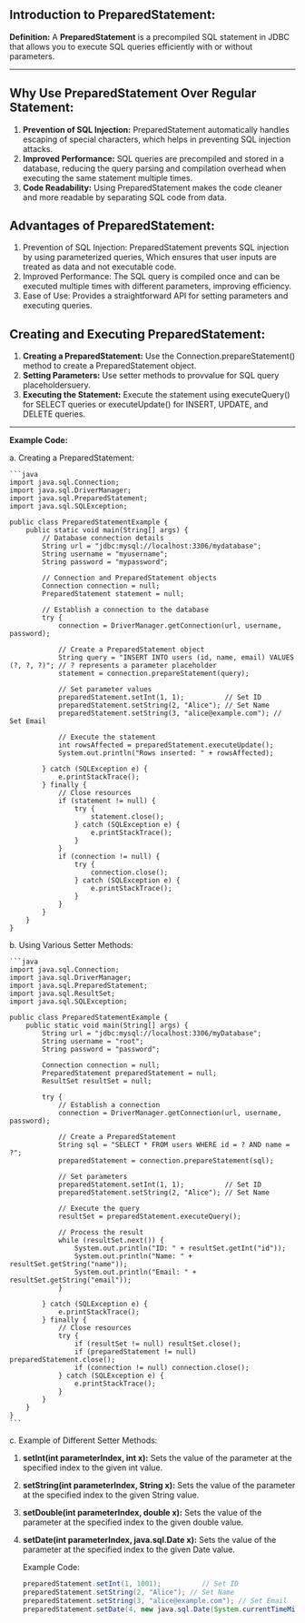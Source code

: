 ## Introduction to PreparedStatement:

**Definition:** A **PreparedStatement** is a precompiled SQL statement in JDBC that allows you to execute SQL queries efficiently with or without parameters.

---

## Why Use PreparedStatement Over Regular Statement:

1. **Prevention of SQL Injection:** PreparedStatement automatically handles escaping of special characters, which helps in preventing SQL injection attacks.
2. **Improved Performance:** SQL queries are precompiled and stored in a database, reducing the query parsing and compilation overhead when executing the same statement multiple times.
3. **Code Readability:** Using PreparedStatement makes the code cleaner and more readable by separating SQL code from data.

## Advantages of PreparedStatement:

1. Prevention of SQL Injection: PreparedStatement prevents SQL injection by using parameterized queries, Which ensures that user inputs are treated as data and not executable code.
2. Improved Performance: The SQL query is compiled once and can be executed multiple times with different parameters, improving efficiency.
3. Ease of Use: Provides a straightforward API for setting parameters and executing queries.

## Creating and Executing PreparedStatement:

1. **Creating a PreparedStatement:** Use the Connection.prepareStatement() method to create a PreparedStatement object.
2. **Setting Parameters:** Use setter methods to provvalue for SQL query placeholdersuery.
3. **Executing the Statement:** Execute the statement using executeQuery() for SELECT queries or executeUpdate() for INSERT, UPDATE, and DELETE queries.

---

**Example Code:**

a. Creating a PreparedStatement:

    ```java
    import java.sql.Connection;
    import java.sql.DriverManager;
    import java.sql.PreparedStatement;
    import java.sql.SQLException;

    public class PreparedStatementExample {
        public static void main(String[] args) {
            // Database connection details
            String url = "jdbc:mysql://localhost:3306/mydatabase";
            String username = "myusername";
            String password = "mypassword";

            // Connection and PreparedStatement objects
            Connection connection = null;
            PreparedStatement statement = null;

            // Establish a connection to the database
            try {
                connection = DriverManager.getConnection(url, username, password);
                
                // Create a PreparedStatement object
                String query = "INSERT INTO users (id, name, email) VALUES (?, ?, ?)"; // ? represents a parameter placeholder
                statement = connection.prepareStatement(query);

                // Set parameter values
                preparedStatement.setInt(1, 1);          // Set ID
                preparedStatement.setString(2, "Alice"); // Set Name
                preparedStatement.setString(3, "alice@example.com"); // Set Email

                // Execute the statement
                int rowsAffected = preparedStatement.executeUpdate();
                System.out.println("Rows inserted: " + rowsAffected);

            } catch (SQLException e) {
                e.printStackTrace();
            } finally {
                // Close resources
                if (statement != null) {
                    try {
                        statement.close();
                    } catch (SQLException e) {
                        e.printStackTrace();
                    }
                }
                if (connection != null) {
                    try {
                        connection.close();
                    } catch (SQLException e) {
                        e.printStackTrace();
                    }
                }
            }
        }
    }

b. Using Various Setter Methods:

    ```java
    import java.sql.Connection;
    import java.sql.DriverManager;
    import java.sql.PreparedStatement;
    import java.sql.ResultSet;
    import java.sql.SQLException;

    public class PreparedStatementExample {
        public static void main(String[] args) {
            String url = "jdbc:mysql://localhost:3306/myDatabase";
            String username = "root";
            String password = "password";

            Connection connection = null;
            PreparedStatement preparedStatement = null;
            ResultSet resultSet = null;

            try {
                // Establish a connection
                connection = DriverManager.getConnection(url, username, password);

                // Create a PreparedStatement
                String sql = "SELECT * FROM users WHERE id = ? AND name = ?";
                preparedStatement = connection.prepareStatement(sql);

                // Set parameters
                preparedStatement.setInt(1, 1);          // Set ID
                preparedStatement.setString(2, "Alice"); // Set Name

                // Execute the query
                resultSet = preparedStatement.executeQuery();

                // Process the result
                while (resultSet.next()) {
                    System.out.println("ID: " + resultSet.getInt("id"));
                    System.out.println("Name: " + resultSet.getString("name"));
                    System.out.println("Email: " + resultSet.getString("email"));
                }

            } catch (SQLException e) {
                e.printStackTrace();
            } finally {
                // Close resources
                try {
                    if (resultSet != null) resultSet.close();
                    if (preparedStatement != null) preparedStatement.close();
                    if (connection != null) connection.close();
                } catch (SQLException e) {
                    e.printStackTrace();
                }
            }
        }
    }
    ```

c. Example of Different Setter Methods:

1. **setInt(int parameterIndex, int x):** Sets the value of the parameter at the specified index to the given int value.
2. **setString(int parameterIndex, String x):** Sets the value of the parameter at the specified index to the given String value.
3. **setDouble(int parameterIndex, double x):** Sets the value of the parameter at the specified index to the given double value.
4. **setDate(int parameterIndex, java.sql.Date x):** Sets the value of the parameter at the specified index to the given Date value.

    Example Code:

    ```java
    preparedStatement.setInt(1, 1001);          // Set ID
    preparedStatement.setString(2, "Alice"); // Set Name
    preparedStatement.setString(3, "alice@example.com"); // Set Email
    preparedStatement.setDate(4, new java.sql.Date(System.currentTimeMillis())); // Set Date
    ```









